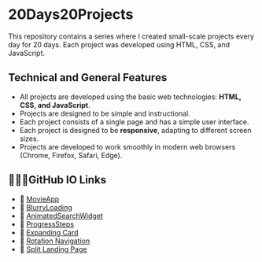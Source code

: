 # 20Days20Projects

This repository contains a series where I created small-scale projects every day for 20 days. Each project was developed using HTML, CSS, and JavaScript.

## Technical and General Features

- All projects are developed using the basic web technologies: **HTML, CSS, and JavaScript**.
- Projects are designed to be simple and instructional.
- Each project consists of a single page and has a simple user interface.
- Each project is designed to be **responsive**, adapting to different screen sizes.
- Projects are developed to work smoothly in modern web browsers (Chrome, Firefox, Safari, Edge).

## 🙇🏻‍♀️GitHub IO Links
- 🔗 [MovieApp](https://aycaoktay.github.io/20Days20Projects/movieApp/)
- 🔗 [BlurryLoading](https://aycaoktay.github.io/20Days20Projects/blurryLoading/)
- 🔗 [AnimatedSearchWidget](https://aycaoktay.github.io/20Days20Projects/animatedSearchWidget/)
- 🔗 [ProgressSteps](https://aycaoktay.github.io/20Days20Projects/progressSteps/)
- 🔗 [Expanding Card](https://aycaoktay.github.io/20Days20Projects/Making%20Expanding%20Card/)
- 🔗 [Rotation Navigation](https://aycaoktay.github.io/20Days20Projects/rotationNavigation/)
- 🔗 [Split Landing Page](https://aycaoktay.github.io/20Days20Projects/splitLandingPage/)
